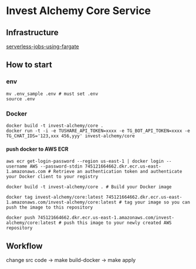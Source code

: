# Invest Alchemy Core Service

## Infrastructure

[serverless-jobs-using-fargate](https://github.com/z0ph/serverless-jobs-using-fargate)

## How to start

### env

```
mv .env_sample .env # must set .env
source .env
```

### Docker

```
docker build -t invest-alchemy/core .
docker run -t -i -e TUSHARE_API_TOKEN=xxxx -e TG_BOT_API_TOKEN=xxxx -e TG_CHAT_IDS='123,xxx 456,yyy' invest-alchemy/core
```

#### push docker to AWS ECR

```
aws ecr get-login-password --region us-east-1 | docker login --username AWS --password-stdin 745121664662.dkr.ecr.us-east-1.amazonaws.com # Retrieve an authentication token and authenticate your Docker client to your registry

docker build -t invest-alchemy/core . # Build your Docker image

docker tag invest-alchemy/core:latest 745121664662.dkr.ecr.us-east-1.amazonaws.com/invest-alchemy/core:latest # tag your image so you can push the image to this repository

docker push 745121664662.dkr.ecr.us-east-1.amazonaws.com/invest-alchemy/core:latest # push this image to your newly created AWS repository
```

## Workflow

change src code -> make build-docker -> make apply